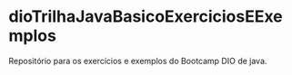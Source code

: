 # dioTrilhaJavaBasicoExerciciosEExemplos
Repositório para os exercícios e exemplos do Bootcamp DIO de java.
